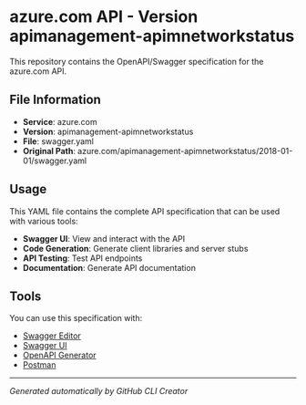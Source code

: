 # azure.com API - Version apimanagement-apimnetworkstatus

This repository contains the OpenAPI/Swagger specification for the azure.com API.

## File Information

- **Service**: azure.com
- **Version**: apimanagement-apimnetworkstatus
- **File**: swagger.yaml
- **Original Path**: azure.com/apimanagement-apimnetworkstatus/2018-01-01/swagger.yaml

## Usage

This YAML file contains the complete API specification that can be used with various tools:

- **Swagger UI**: View and interact with the API
- **Code Generation**: Generate client libraries and server stubs
- **API Testing**: Test API endpoints
- **Documentation**: Generate API documentation

## Tools

You can use this specification with:

- [Swagger Editor](https://editor.swagger.io/)
- [Swagger UI](https://swagger.io/tools/swagger-ui/)
- [OpenAPI Generator](https://openapi-generator.tech/)
- [Postman](https://www.postman.com/)

---

*Generated automatically by GitHub CLI Creator*
